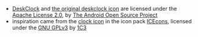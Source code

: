 - [DeskClock](https://android.googlesource.com/platform/packages/apps/DeskClock/) and [the original deskclock icon](https://android.googlesource.com/platform/packages/apps/DeskClock/+/master/res/mipmap-xxxhdpi/ic_launcher_alarmclock.png) are licensed under the [Apache License 2.0](https://github.com/LineageOS/android_packages_apps_DeskClock/blob/cm-14.1/NOTICE), by [The Android Open Source Project](https://source.android.com/)
- inspiration came from the [clock icon](https://github.com/1C3/ICEcons/blob/master/app/src/main/res/drawable-nodpi/nodpi_clock.png) in the icon pack [ICEcons](https://github.com/1C3/ICEcons), licensed under the [GNU GPLv3](https://github.com/1C3/ICEcons/blob/master/LICENSE) by [1C3](https://github.com/1C3)
